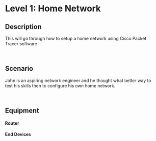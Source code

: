 # Level 1: Home Network

## Description
This will go through how to setup a home network using Cisco Packet Tracer software

<br>

## Scenario
John is an aspiring network engineer and he thought what better way to test his skills then to configure his own home network.

<br>

## Equipment

#### Router
#### End Devices
